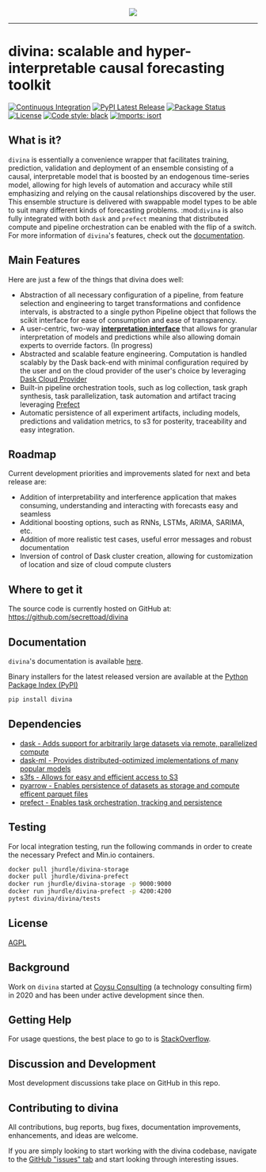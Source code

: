 <div align="center">
  <img src="https://storage.googleapis.com/coysuweb-static/assets/images/logo/3.png"><br>
</div>

-----------------

# divina: scalable and hyper-interpretable causal forecasting toolkit
[![Continuous Integration](https://github.com/secrettoad/divina/actions/workflows/prod.yaml/badge.svg)](https://github.com/secrettoad/divina/actions/workflows/prod.yaml)
[![PyPI Latest Release](https://img.shields.io/pypi/v/divina.svg)](https://pypi.org/project/divina/)
[![Package Status](https://img.shields.io/pypi/status/divina.svg)](https://pypi.org/project/divina/)
[![License](https://img.shields.io/badge/License-AGPL%20v3-blue.svg)](https://github.com/secrettoad/divina/blob/master/LICENSE)
[![Code style: black](https://img.shields.io/badge/code%20style-black-000000.svg)](https://github.com/psf/black)
[![Imports: isort](https://img.shields.io/badge/%20imports-isort-%231674b1?style=flat&labelColor=ef8336)](https://pycqa.github.io/isort/)

## What is it?

`divina` is essentially a convenience wrapper that facilitates training, prediction, validation and deployment of an ensemble consisting of a causal, interpretable model that is boosted by an endogenous time-series model, allowing for high levels of automation and accuracy while still emphasizing and relying on the causal relationships discovered by the user. This ensemble structure is delivered with swappable model types to be able to suit many different kinds of forecasting problems. :mod:`divina` is also fully integrated with both `dask` and `prefect` meaning that distributed compute and pipeline orchestration can be enabled with the flip of a switch. For more information of `divina`'s features, check out the [documentation](https://secrettoad.github.io/divina/#).


## Main Features
Here are just a few of the things that divina does well:

  - Abstraction of all necessary configuration of a pipeline, from feature selection and engineering to target transformations and confidence intervals, is abstracted to a single python Pipeline object that follows the scikit interface for ease of consumption and ease of transparency.
  - A user-centric, two-way [**interpretation interface**][interpretation] that allows for granular interpretation of models and predictions while also allowing domain experts to override factors. (In progress)
  - Abstracted and scalable feature engineering. Computation is handled scalably by the Dask back-end with minimal configuration required by the user and on the cloud provider of the user's choice by leveraging [Dask Cloud Provider](https://cloudprovider.dask.org/en/latest/)
  - Built-in pipeline orchestration tools, such as log collection, task graph synthesis, task parallelization, task automation and artifact tracing leveraging [Prefect](https://www.prefect.io/)
  - Automatic persistence of all experiment artifacts, including models, predictions and validation metrics, to s3 for posterity, traceability and easy integration.
  
  
  [interpretation]: https://github.com/secrettoad/divina
  
## Roadmap
Current development priorities and improvements slated for next and beta release are:

  - Addition of interpretability and interference application that makes consuming, understanding and interacting with forecasts easy and seamless
  - Additional boosting options, such as RNNs, LSTMs, ARIMA, SARIMA, etc.
  - Addition of more realistic test cases, useful error messages and robust documentation
  - Inversion of control of Dask cluster creation, allowing for customization of location and size of cloud compute clusters
   
   

## Where to get it
The source code is currently hosted on GitHub at:
https://github.com/secrettoad/divina

## Documentation
``divina``'s documentation is available [here](https://secrettoad.github.io/divina/#). 

Binary installers for the latest released version are available at the [Python
Package Index (PyPI)](https://pypi.org/project/divina)

```sh
pip install divina
```

## Dependencies
- [dask - Adds support for arbitrarily large datasets via remote, parallelized compute](https://www.dask.org)
- [dask-ml - Provides distributed-optimized implementations of many popular models](https://ml.dask.org)
- [s3fs - Allows for easy and efficient access to S3](https://github.com/dask/s3fs)
- [pyarrow - Enables persistence of datasets as storage and compute efficent parquet files](https://arrow.apache.org/docs/python/)
- [prefect - Enables task orchestration, tracking and persistence](https://prefect.io)


## Testing
For local integration testing, run the following commands in order to create the necessary Prefect and Min.io containers.
```sh
docker pull jhurdle/divina-storage
docker pull jhurdle/divina-prefect
docker run jhurdle/divina-storage -p 9000:9000
docker run jhurdle/divina-prefect -p 4200:4200
pytest divina/divina/tests
```

## License
[AGPL](LICENSE)

## Background
Work on ``divina`` started at [Coysu Consulting](https://www.coysu.com/) (a technology consulting firm) in 2020 and
has been under active development since then.

## Getting Help
For usage questions, the best place to go to is [StackOverflow](https://stackoverflow.com/questions/tagged/divina).

## Discussion and Development
Most development discussions take place on GitHub in this repo.

## Contributing to divina 

All contributions, bug reports, bug fixes, documentation improvements, enhancements, and ideas are welcome.

If you are simply looking to start working with the divina codebase, navigate to the [GitHub "issues" tab](https://github.com/secrettoad/divina/issues) and start looking through interesting issues.

